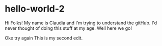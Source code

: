 # hello-world-2

Hi Folks!
My name is Claudia and I'm trying to understand the gitHub. 
I'd never thought of doing this stuff at my age. Well here we go!

Oke try again This is my second edit.

